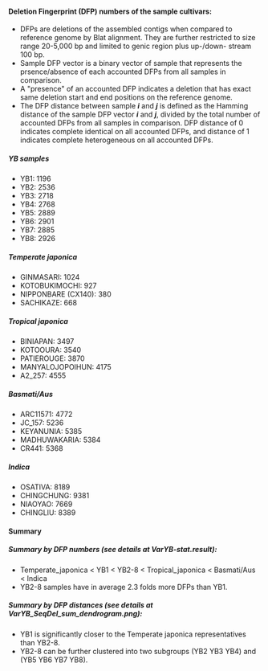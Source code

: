 #### Deletion Fingerprint (DFP) numbers of the sample cultivars:
* DFPs are deletions of the assembled contigs when compared to reference genome by Blat alignment. They are further restricted to size range 20-5,000 bp and limited to genic region plus up-/down- stream 100 bp.
* Sample DFP vector is a binary vector of sample that represents the prsence/absence of each accounted DFPs from all samples in comparison.
* A "presence" of an accounted DFP indicates a deletion that has exact same deletion start and end positions on the reference genome.
* The DFP distance between sample _**i**_ and _**j**_ is defined as the Hamming distance of the sample DFP vector _**i**_ and _**j**_, divided by the total number of accounted DFPs from all samples in comparison. DFP distance of 0 indicates complete identical on all accounted DFPs, and distance of 1 indicates complete heterogeneous on all accounted DFPs.

##### YB samples
* YB1: 1196
* YB2: 2536
* YB3: 2718
* YB4: 2768
* YB5: 2889
* YB6: 2901
* YB7: 2885
* YB8: 2926

##### Temperate japonica
* GINMASARI: 1024
* KOTOBUKIMOCHI: 927
* NIPPONBARE (CX140): 380
* SACHIKAZE: 668

##### Tropical japonica
* BINIAPAN: 3497
* KOTOOURA: 3540
* PATIEROUGE: 3870
* MANYALOJOPOIHUN: 4175
* A2_257: 4555

##### Basmati/Aus
* ARC11571: 4772
* JC_157: 5236
* KEYANUNIA: 5385
* MADHUWAKARIA: 5384
* CR441: 5368

##### Indica
* OSATIVA: 8189
* CHINGCHUNG: 9381
* NIAOYAO: 7669
* CHINGLIU: 8389

#### Summary
##### Summary by DFP numbers (see details at VarYB-stat.result):
* Temperate_japonica < YB1 < YB2-8 < Tropical_japonica < Basmati/Aus < Indica
* YB2-8 samples have in average 2.3 folds more DFPs than YB1.   

##### Summary by DFP distances (see details at VarYB_SeqDel_sum_dendrogram.png):
* YB1 is significantly closer to the Temperate japonica representatives than YB2-8.
* YB2-8 can be further clustered into two subgroups (YB2 YB3 YB4) and (YB5 YB6 YB7 YB8).
